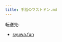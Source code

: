 ```yaml
---
title: 手話のマストドン.md
---
```

<div>

転送先:

-   [syuwa.fun](/Syuwa.fun "Syuwa.fun")

</div>

<div>

</div>
